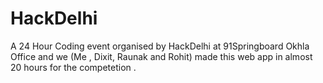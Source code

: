# HackDelhi
A 24 Hour Coding event organised by HackDelhi at 91Springboard Okhla Office and we (Me , Dixit, Raunak and Rohit) made this web app in almost 20 hours for the competetion .

